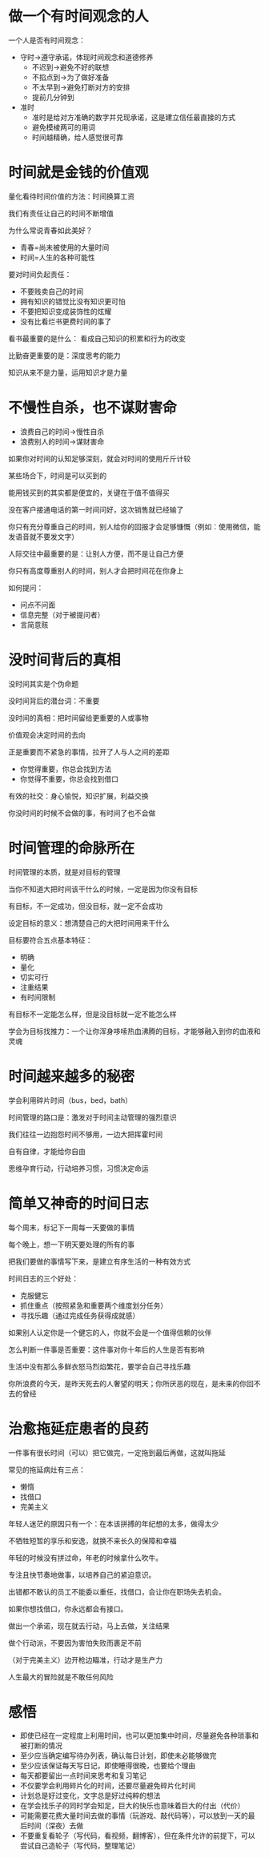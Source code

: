 # 做一个有时间观念的人

一个人是否有时间观念：

* 守时→遵守承诺，体现时间观念和道德修养
  * 不迟到→避免不好的联想
  * 不掐点到→为了做好准备
  * 不太早到→避免打断对方的安排
  * 提前几分钟到
* 准时
  * 准时是给对方准确的数字并兑现承诺，这是建立信任最直接的方式
  * 避免模棱两可的用词
  * 时间越精确，给人感觉很可靠

# 时间就是金钱的价值观

量化看待时间价值的方法：时间换算工资

我们有责任让自己的时间不断增值

为什么常说青春如此美好？

* 青春=尚未被使用的大量时间
* 时间=人生的各种可能性

要对时间负起责任：

* 不要贱卖自己的时间
* 拥有知识的错觉比没有知识更可怕
* 不要把知识变成装饰性的炫耀
* 没有比看烂书更费时间的事了

看书最重要的是什么：
看成自己知识的积累和行为的改变

比勤奋更重要的是：深度思考的能力

知识从来不是力量，运用知识才是力量

# 不慢性自杀，也不谋财害命

* 浪费自己的时间→慢性自杀
* 浪费别人的时间→谋财害命

如果你对时间的认知足够深刻，就会对时间的使用斤斤计较

某些场合下，时间是可以买到的

能用钱买到的其实都是便宜的，关键在于值不值得买

没在客户接通电话的第一时间问好，这次销售就已经输了

你只有充分尊重自己的时间，别人给你的回报才会足够慷慨（例如：使用微信，能发语音就不要发文字）

人际交往中最重要的是：让别人方便，而不是让自己方便

你只有高度尊重别人的时间，别人才会把时间花在你身上

如何提问：

* 问点不问面
* 信息完整（对于被提问者）
* 言简意赅

# 没时间背后的真相

没时间其实是个伪命题

没时间背后的潜台词：不重要

没时间的真相：把时间留给更重要的人或事物

价值观会决定时间的去向

正是重要而不紧急的事情，拉开了人与人之间的差距

* 你觉得重要，你总会找到方法
* 你觉得不重要，你总会找到借口

有效的社交：身心愉悦，知识扩展，利益交换

你没时间的时候不会做的事，有时间了也不会做

# 时间管理的命脉所在

时间管理的本质，就是对目标的管理

当你不知道大把时间该干什么的时候，一定是因为你没有目标

有目标，不一定成功，但没目标，就一定不会成功

设定目标的意义：想清楚自己的大把时间用来干什么

目标要符合五点基本特征：
* 明确
* 量化
* 切实可行
* 注重结果
* 有时间限制

有目标不一定能怎么样，但是没目标就一定不能怎么样

学会为目标找推力：一个让你浑身哆嗦热血沸腾的目标，才能够融入到你的血液和灵魂

# 时间越来越多的秘密

学会利用碎片时间（bus，bed，bath）

时间管理的路口是：激发对于时间主动管理的强烈意识

我们往往一边抱怨时间不够用，一边大把挥霍时间

自有自律，才能给你自由

思维孕育行动，行动培养习惯，习惯决定命运

# 简单又神奇的时间日志

每个周末，标记下一周每一天要做的事情

每个晚上，想一下明天要处理的所有的事

把我们要做的事情写下来，是建立有序生活的一种有效方式

时间日志的三个好处：
* 克服健忘
* 抓住重点（按照紧急和重要两个维度划分任务）
* 寻找乐趣（通过完成任务获得成就感）

如果别人认定你是一个健忘的人，你就不会是一个值得信赖的伙伴

怎么判断一件事是否重要：这件事对你十年后的人生是否有影响

生活中没有那么多鲜衣怒马烈焰繁花，要学会自己寻找乐趣

你所浪费的今天，是昨天死去的人奢望的明天；你所厌恶的现在，是未来的你回不去的曾经

# 治愈拖延症患者的良药

一件事有很长时间（可以）把它做完，一定拖到最后再做，这就叫拖延

常见的拖延病灶有三点：
* 懒惰
* 找借口
* 完美主义

年轻人迷茫的原因只有一个：在本该拼搏的年纪想的太多，做得太少

不牺牲短暂的享乐和安逸，就换不来长久的保障和幸福

年轻的时候没有拼过命，年老的时候拿什么吹牛。

专注且快节奏地做事，以培养自己的紧迫意识。

出错都不敢认的员工不能委以重任，找借口，会让你在职场失去机会。

如果你想找借口，你永远都会有接口。

做出一个承诺，现在就去行动，马上去做，关注结果

做个行动派，不要因为害怕失败而裹足不前

（对于完美主义）边开枪边瞄准，行动才是生产力

人生最大的冒险就是不敢任何风险

# 感悟

* 即使已经在一定程度上利用时间，也可以更加集中时间，尽量避免各种琐事和被打断的情况
* 至少应当确定编写待办列表，确认每日计划，即使未必能够做完
* 至少应该保证每天写日记，即使睡得很晚，也要给个理由
* 每天都要留出一点时间来思考和复习笔记
* 不仅要学会利用碎片化的时间，还要尽量避免碎片化时间
* 计划总是好过变化，文字总是好过纯粹的想法
* 在学会找乐子的同时学会知足，巨大的快乐也意味着巨大的付出（代价）
* 可能需要花费大量时间去做的事情（玩游戏、敲代码等），可以放到一天的最后时间（深夜）去做
* 不要重复看轮子（写代码，看视频，翻博客），但在条件允许的前提下，可以尝试自己造轮子（写代码，整理笔记）